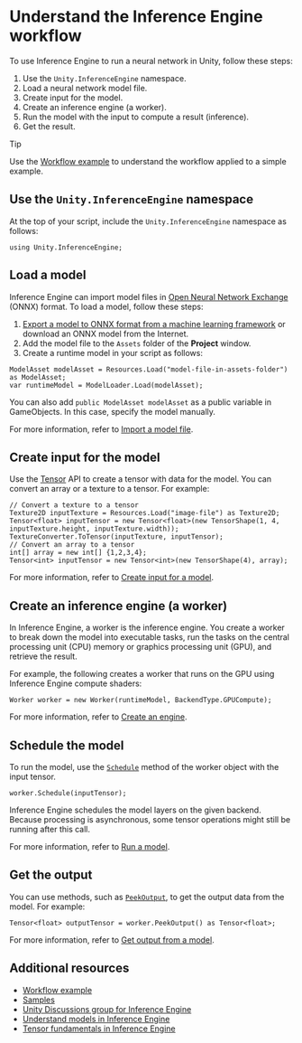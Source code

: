 # Understand the Inference Engine workflow

To use Inference Engine to run a neural network in Unity, follow these steps:

1. Use the `Unity.InferenceEngine` namespace.
2. Load a neural network model file.
3. Create input for the model.
4. Create an inference engine (a worker).
5. Run the model with the input to compute a result (inference).
6. Get the result.

> [!TIP]
> Use the [Workflow example](workflow-example.md) to understand the workflow applied to a simple example.

## Use the `Unity.InferenceEngine` namespace

At the top of your script, include the `Unity.InferenceEngine` namespace as follows:

```
using Unity.InferenceEngine;
```

## Load a model

Inference Engine can import model files in [Open Neural Network Exchange](https://onnx.ai/) (ONNX) format. To load a model, follow these steps:

1. [Export a model to ONNX format from a machine learning framework](export-convert-onnx.md) or download an ONNX model from the Internet.
2. Add the model file to the `Assets` folder of the **Project** window.
3. Create a runtime model in your script as follows:

```
ModelAsset modelAsset = Resources.Load("model-file-in-assets-folder") as ModelAsset;
var runtimeModel = ModelLoader.Load(modelAsset);
```
You can also add `public ModelAsset modelAsset` as a public variable in GameObjects. In this case, specify the model manually.

For more information, refer to [Import a model file](import-a-model-file.md).

## Create input for the model

Use the [Tensor](xref:Unity.InferenceEngine.Tensor) API to create a tensor with data for the model. You can convert an array or a texture to a tensor. For example:

```
// Convert a texture to a tensor
Texture2D inputTexture = Resources.Load("image-file") as Texture2D;
Tensor<float> inputTensor = new Tensor<float>(new TensorShape(1, 4, inputTexture.height, inputTexture.width));
TextureConverter.ToTensor(inputTexture, inputTensor);
// Convert an array to a tensor
int[] array = new int[] {1,2,3,4};
Tensor<int> inputTensor = new Tensor<int>(new TensorShape(4), array);
```

For more information, refer to [Create input for a model](create-an-input-tensor.md).

## Create an inference engine (a worker)

In Inference Engine, a worker is the inference engine. You create a worker to break down the model into executable tasks, run the tasks on the central processing unit (CPU) memory or graphics processing unit (GPU), and retrieve the result.

For example, the following creates a worker that runs on the GPU using Inference Engine compute shaders:

```
Worker worker = new Worker(runtimeModel, BackendType.GPUCompute);
```

For more information, refer to [Create an engine](create-an-engine.md).

## Schedule the model

To run the model, use the [`Schedule`](xref:Unity.InferenceEngine.Worker.Schedule*) method of the worker object with the input tensor.

```
worker.Schedule(inputTensor);
```
Inference Engine schedules the model layers on the given backend. Because processing is asynchronous, some tensor operations might still be running after this call.

For more information, refer to [Run a model](run-a-model.md).

## Get the output

You can use methods, such as [`PeekOutput`](xref:Unity.InferenceEngine.Worker.PeekOutput*), to get the output data from the model. For example:

```
Tensor<float> outputTensor = worker.PeekOutput() as Tensor<float>;
```

For more information, refer to [Get output from a model](get-the-output.md).

## Additional resources

- [Workflow example](workflow-example.md)
- [Samples](package-samples.md)
- [Unity Discussions group for Inference Engine](https://discussions.unity.com/c/10)
- [Understand models in Inference Engine](models-concept.md)
- [Tensor fundamentals in Inference Engine](tensor-fundamentals.md)
